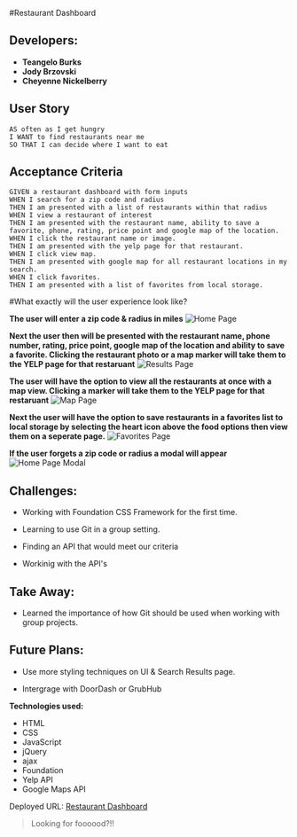 #Restaurant Dashboard 

## Developers: 
* **Teangelo Burks**
* **Jody Brzovski**
* **Cheyenne Nickelberry**


## User Story

```
AS often as I get hungry
I WANT to find restaurants near me 
SO THAT I can decide where I want to eat
```

## Acceptance Criteria

```
GIVEN a restaurant dashboard with form inputs
WHEN I search for a zip code and radius
THEN I am presented with a list of restaurants within that radius
WHEN I view a restaurant of interest
THEN I am presented with the restaurant name, ability to save a favorite, phone, rating, price point and google map of the location.
WHEN I click the restaurant name or image.
THEN I am presented with the yelp page for that restaurant.
WHEN I click view map.
THEN I am presented with google map for all restaurant locations in my search.
WHEN I click favorites.
THEN I am presented with a list of favorites from local storage.
```

#What exactly will the user experience look like?

**The user will enter a zip code & radius in miles**
![Home Page](./assets/images/search.gif)

**Next the user then will be presented with the restaurant name, phone number, rating, price point, google map of the location and ability to save a favorite. Clicking the restaurant photo or a map marker will take them to the YELP page for that restaruant**
![Results Page](./assets/images/results.gif)

**The user will have the option to view all the restaurants at once with a map view.  Clicking a marker will take them to the YELP page for that restaruant**
![Map Page](./assets/images/map.gif)

**Next the user will have the option to save restaurants in a favorites list to local storage by selecting the heart icon above the food options then view them on a seperate page.**
![Favorites Page](./assets/images/favorites.gif)

**If the user forgets a zip code or radius a modal will appear**
![Home Page Modal](./assets/images/modal.gif)


## Challenges:

* Working with Foundation CSS Framework for the first time.

* Learning to use Git in a group setting. 

* Finding an API that would meet our criteria

* Workinig with the API's


## Take Away:

* Learned the importance of how Git should be used when working with group projects.

## Future Plans:

* Use more styling techniques on UI & Search Results page.

* Intergrage with DoorDash or GrubHub

**Technologies used:**
* HTML
* CSS
* JavaScript
* jQuery
* ajax
* Foundation
* Yelp API
* Google Maps API



Deployed URL: [Restaurant Dashboard](https://teangelo1.github.io/restaurant-dashboard/)

>Looking for foooood?!!
